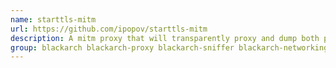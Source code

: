 ```yaml
---
name: starttls-mitm
url: https://github.com/ipopov/starttls-mitm
description: A mitm proxy that will transparently proxy and dump both plaintext and TLS traffic.
group: blackarch blackarch-proxy blackarch-sniffer blackarch-networking
---
```

